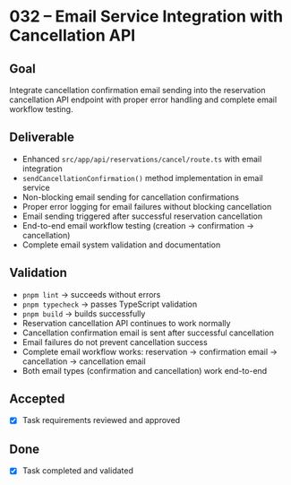# 032 – Email Service Integration with Cancellation API

## Goal

Integrate cancellation confirmation email sending into the reservation cancellation API endpoint with proper error handling and complete email workflow testing.

## Deliverable

- Enhanced `src/app/api/reservations/cancel/route.ts` with email integration
- `sendCancellationConfirmation()` method implementation in email service
- Non-blocking email sending for cancellation confirmations
- Proper error logging for email failures without blocking cancellation
- Email sending triggered after successful reservation cancellation
- End-to-end email workflow testing (creation → confirmation → cancellation)
- Complete email system validation and documentation

## Validation

- `pnpm lint` → succeeds without errors
- `pnpm typecheck` → passes TypeScript validation
- `pnpm build` → builds successfully
- Reservation cancellation API continues to work normally
- Cancellation confirmation email is sent after successful cancellation
- Email failures do not prevent cancellation success
- Complete email workflow works: reservation → confirmation email → cancellation → cancellation email
- Both email types (confirmation and cancellation) work end-to-end

## Accepted

- [x] Task requirements reviewed and approved

## Done

- [x] Task completed and validated
